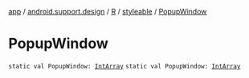 [app](../../../index.md) / [android.support.design](../../index.md) / [R](../index.md) / [styleable](index.md) / [PopupWindow](./-popup-window.md)

# PopupWindow

`static val PopupWindow: `[`IntArray`](https://kotlinlang.org/api/latest/jvm/stdlib/kotlin/-int-array/index.html)
`static val PopupWindow: `[`IntArray`](https://kotlinlang.org/api/latest/jvm/stdlib/kotlin/-int-array/index.html)